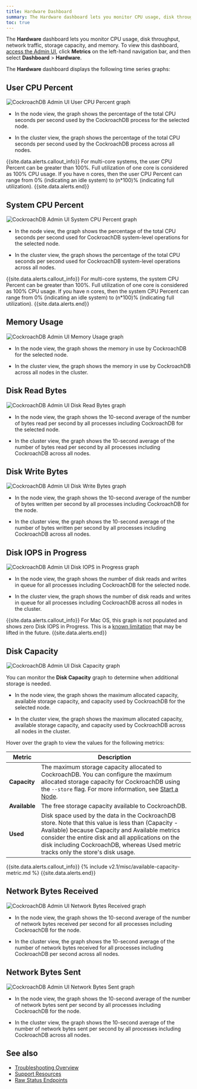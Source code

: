 ```yaml
---
title: Hardware Dashboard
summary: The Hardware dashboard lets you monitor CPU usage, disk throughput, network traffic, storage capacity, and memory.
toc: true
---
```


The **Hardware** dashboard lets you monitor CPU usage, disk throughput, network traffic, storage capacity, and memory. To view this dashboard, [access the Admin UI](admin-ui-access-and-navigate.html#access-the-admin-ui), click **Metrics** on the left-hand navigation bar, and then select **Dashboard** > **Hardware**.

The **Hardware** dashboard displays the following time series graphs:

## User CPU Percent

<img src="{{ 'images/v2.1/admin_ui_user_cpu.png' | relative_url }}" alt="CockroachDB Admin UI User CPU Percent graph" style="border:1px solid #eee;max-width:100%" />

- In the node view, the graph shows the percentage of the total CPU seconds per second used by the CockroachDB process for the selected node.

- In the cluster view, the graph shows the percentage of the total CPU seconds per second used by the CockroachDB process across all nodes.

{{site.data.alerts.callout_info}}
For multi-core systems, the user CPU Percent can be greater than 100%. Full utilization of one core is considered as 100% CPU usage. If you have n cores, then the user CPU Percent can range from 0% (indicating an idle system) to (n*100)% (indicating full utilization).
{{site.data.alerts.end}}

## System CPU Percent

<img src="{{ 'images/v2.1/admin_ui_system_cpu.png' | relative_url }}" alt="CockroachDB Admin UI System CPU Percent graph" style="border:1px solid #eee;max-width:100%" />

- In the node view, the graph shows the percentage of the total CPU seconds per second used for CockroachDB system-level operations for the selected node.

- In the cluster view, the graph shows the percentage of the total CPU seconds per second used for CockroachDB system-level operations across all nodes.

{{site.data.alerts.callout_info}}
For multi-core systems, the system CPU Percent can be greater than 100%. Full utilization of one core is considered as 100% CPU usage. If you have n cores, then the system CPU Percent can range from 0% (indicating an idle system) to (n*100)% (indicating full utilization).
{{site.data.alerts.end}}

## Memory Usage

<img src="{{ 'images/v2.1/admin_ui_memory_usage_new.png' | relative_url }}" alt="CockroachDB Admin UI Memory Usage graph" style="border:1px solid #eee;max-width:100%" />

- In the node view, the graph shows the memory in use by CockroachDB for the selected node.

- In the cluster view, the graph shows the memory in use by CockroachDB across all nodes in the cluster.

## Disk Read Bytes

<img src="{{ 'images/v2.1/admin_ui_disk_read_bytes.png' | relative_url }}" alt="CockroachDB Admin UI Disk Read Bytes graph" style="border:1px solid #eee;max-width:100%" />

- In the node view, the graph shows the 10-second average of the number of bytes read per second by all processes including CockroachDB for the selected node.

- In the cluster view, the graph shows the 10-second average of the number of bytes read per second by all processes including CockroachDB across all nodes.

## Disk Write Bytes

<img src="{{ 'images/v2.1/admin_ui_disk_write_bytes.png' | relative_url }}" alt="CockroachDB Admin UI Disk Write Bytes graph" style="border:1px solid #eee;max-width:100%" />

- In the node view, the graph shows the 10-second average of the number of bytes written per second by all processes including CockroachDB for the node.

- In the cluster view, the graph shows the 10-second average of the number of bytes written per second by all processes including CockroachDB across all nodes.

## Disk IOPS in Progress

<img src="{{ 'images/v2.1/admin_ui_disk_iops.png' | relative_url }}" alt="CockroachDB Admin UI Disk IOPS in Progress graph" style="border:1px solid #eee;max-width:100%" />

- In the node view, the graph shows the number of disk reads and writes in queue for all processes including CockroachDB for the selected node.

- In the cluster view, the graph shows the number of disk reads and writes in queue for all processes including CockroachDB across all nodes in the cluster.

{{site.data.alerts.callout_info}}
For Mac OS, this graph is not populated and shows zero Disk IOPS in Progress. This is a [known limitation](https://github.com/cockroachdb/cockroach/issues/27927) that may be lifted in the future.
{{site.data.alerts.end}}

## Disk Capacity

<img src="{{ 'images/v2.1/admin_ui_disk_capacity.png' | relative_url }}" alt="CockroachDB Admin UI Disk Capacity graph" style="border:1px solid #eee;max-width:100%" />

You can monitor the **Disk Capacity** graph to determine when additional storage is needed.

- In the node view, the graph shows the maximum allocated capacity, available storage capacity, and capacity used by CockroachDB for the selected node.

- In the cluster view, the graph shows the maximum allocated capacity, available storage capacity, and capacity used by CockroachDB across all nodes in the cluster.

Hover over the graph to view the values for the following metrics:

Metric | Description
--------|----
**Capacity** | The maximum storage capacity allocated to CockroachDB. You can configure the maximum allocated storage capacity for CockroachDB using the <code>--store</code> flag. For more information, see [Start a Node](start-a-node.html#store).
**Available** | The free storage capacity available to CockroachDB.
**Used** | Disk space used by the data in the CockroachDB store. Note that this value is less than (Capacity - Available) because Capacity and Available metrics consider the entire disk and all applications on the disk including CockroachDB, whereas Used metric tracks only the store's disk usage.

{{site.data.alerts.callout_info}}
{% include v2.1/misc/available-capacity-metric.md %}
{{site.data.alerts.end}}

## Network Bytes Received

<img src="{{ 'images/v2.1/admin_ui_network_bytes_received.png' | relative_url }}" alt="CockroachDB Admin UI Network Bytes Received graph" style="border:1px solid #eee;max-width:100%" />

- In the node view, the graph shows the 10-second average of the number of network bytes received per second for all processes including CockroachDB for the node.

- In the cluster view, the graph shows the 10-second average of the number of network bytes received for all processes including CockroachDB per second across all nodes.

## Network Bytes Sent

<img src="{{ 'images/v2.1/admin_ui_network_bytes_sent.png' | relative_url }}" alt="CockroachDB Admin UI Network Bytes Sent graph" style="border:1px solid #eee;max-width:100%" />

- In the node view, the graph shows the 10-second average of the number of network bytes sent per second by all processes including CockroachDB for the node.

- In the cluster view, the graph shows the 10-second average of the number of network bytes sent per second by all processes including CockroachDB across all nodes.

## See also

- [Troubleshooting Overview](troubleshooting-overview.html)
- [Support Resources](support-resources.html)
- [Raw Status Endpoints](monitoring-and-alerting.html#raw-status-endpoints)
